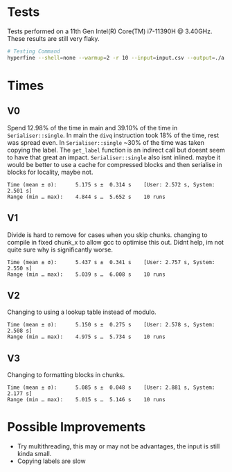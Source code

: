 # Tests
Tests performed on a 11th Gen Intel(R) Core(TM) i7-11390H @ 3.40GHz. These results are still very flaky.

```sh
# Testing Command
hyperfine --shell=none --warmup=2 -r 10 --input=input.csv --output=./a ./simd_shift.out
```

# Times

## V0
Spend 12.98% of the time in main and 39.10% of the time in `Serialiser::single`. In main the `divq` instruction took 18% of the time, rest was spread even. In `Serialiser::single` ~30% of the time was taken copying the label. The `get_label` function is an indirect call but doesnt seem to have that great an impact. `Serialiser::single` also isnt inlined. maybe it would be better to use a cache for compressed blocks and then serialise in blocks for locality, maybe not.

```
Time (mean ± σ):      5.175 s ±  0.314 s    [User: 2.572 s, System: 2.501 s]
Range (min … max):    4.844 s …  5.652 s    10 runs

```

## V1
Divide is hard to remove for cases when you skip chunks. changing to compile in fixed chunk_x to allow gcc to optimise this out. Didnt help, im not quite sure why is significantly worse.

```
Time (mean ± σ):      5.437 s ±  0.341 s    [User: 2.757 s, System: 2.550 s]
Range (min … max):    5.039 s …  6.008 s    10 runs

```

## V2
Changing to using a lookup table instead of modulo.

```
Time (mean ± σ):      5.150 s ±  0.275 s    [User: 2.578 s, System: 2.508 s]
Range (min … max):    4.975 s …  5.734 s    10 runs

```

## V3
Changing to formatting blocks in chunks.

```
Time (mean ± σ):      5.085 s ±  0.048 s    [User: 2.881 s, System: 2.177 s]
Range (min … max):    5.015 s …  5.146 s    10 runs
```

# Possible Improvements
- Try multithreading, this may or may not be advantages, the input is still kinda small.
- Copying labels are slow
